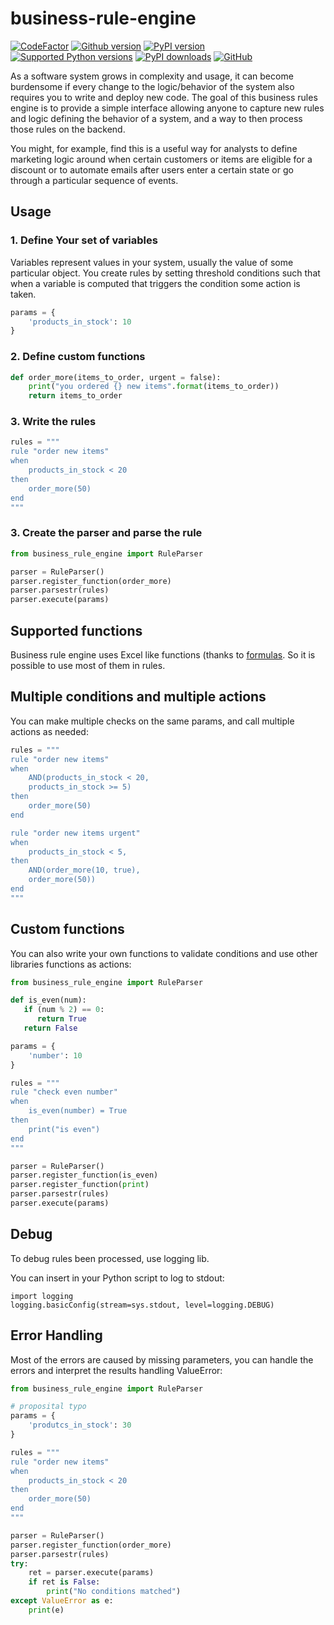 business-rule-engine
====================

[![CodeFactor](https://www.codefactor.io/repository/github/manfred-kaiser/business-rule-engine/badge)](https://www.codefactor.io/repository/github/manfred-kaiser/business-rule-engine)
[![Github version](https://img.shields.io/github/v/release/manfred-kaiser/business-rule-engine?label=github&logo=github)](https://github.com/manfred-kaiser/business-rule-engine/releases)
[![PyPI version](https://img.shields.io/pypi/v/business-rule-engine.svg?logo=pypi&logoColor=FFE873)](https://pypi.org/project/business-rule-engine/)
[![Supported Python versions](https://img.shields.io/pypi/pyversions/business-rule-engine.svg?logo=python&logoColor=FFE873)](https://pypi.org/project/business-rule-engine/)
[![PyPI downloads](https://pepy.tech/badge/business-rule-engine/month)](https://pepy.tech/project/business-rule-engine/month)
[![GitHub](https://img.shields.io/github/license/manfred-kaiser/business-rule-engine.svg)](LICENSE)

As a software system grows in complexity and usage, it can become burdensome if every change to the logic/behavior of the system also requires you to write and deploy new code. The goal of this business rules engine is to provide a simple interface allowing anyone to capture new rules and logic defining the behavior of a system, and a way to then process those rules on the backend.

You might, for example, find this is a useful way for analysts to define marketing logic around when certain customers or items are eligible for a discount or to automate emails after users enter a certain state or go through a particular sequence of events.

## Usage

### 1. Define Your set of variables

Variables represent values in your system, usually the value of some particular object.  You create rules by setting threshold conditions such that when a variable is computed that triggers the condition some action is taken.

```python
params = {
    'products_in_stock': 10
}
```

### 2. Define custom functions

```python
def order_more(items_to_order, urgent = false):
    print("you ordered {} new items".format(items_to_order))
    return items_to_order
```

### 3. Write the rules


```python
rules = """
rule "order new items"
when
    products_in_stock < 20
then
    order_more(50)
end
"""
```

### 3. Create the parser and parse the rule

```python
from business_rule_engine import RuleParser

parser = RuleParser()
parser.register_function(order_more)
parser.parsestr(rules)
parser.execute(params)
```

## Supported functions

Business rule engine uses Excel like functions (thanks to [formulas](https://github.com/vinci1it2000/formulas). So it is possible to use most of them in rules.


## Multiple conditions and multiple actions

You can make multiple checks on the same params, and call multiple actions as needed:

```python
rules = """
rule "order new items"
when
    AND(products_in_stock < 20,
    products_in_stock >= 5)
then
    order_more(50)
end

rule "order new items urgent"
when
    products_in_stock < 5,
then
    AND(order_more(10, true),
    order_more(50))
end
"""
```

## Custom functions 

You can also write your own functions to validate conditions and use other libraries functions as actions:

```python
from business_rule_engine import RuleParser

def is_even(num):
   if (num % 2) == 0:
      return True
   return False

params = {
    'number': 10
}

rules = """
rule "check even number"
when
    is_even(number) = True
then
    print("is even")
end
"""

parser = RuleParser()
parser.register_function(is_even)
parser.register_function(print)
parser.parsestr(rules)
parser.execute(params)

```

## Debug

To debug rules been processed, use logging lib.

You can insert in your Python script to log to stdout:
```
import logging
logging.basicConfig(stream=sys.stdout, level=logging.DEBUG)
```

## Error Handling

Most of the errors are caused by missing parameters, you can handle the errors and interpret the results handling ValueError:

```python
from business_rule_engine import RuleParser

# proposital typo 
params = {
    'produtcs_in_stock': 30
}

rules = """
rule "order new items"
when
    products_in_stock < 20
then
    order_more(50)
end
"""

parser = RuleParser()
parser.register_function(order_more)
parser.parsestr(rules)
try:
    ret = parser.execute(params)
    if ret is False:
        print("No conditions matched")
except ValueError as e:
    print(e)
```

